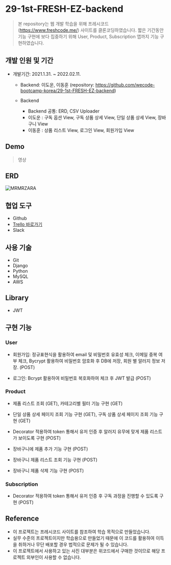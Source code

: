 # 29-1st-FRESH-EZ-backend

> 본 repository는 웹 개발 학습을 위해 프레시코드(https://www.freshcode.me/) 사이트를 클론코딩하였습니다.
> 짧은 기간동안 기능 구현에 보다 집중하기 위해 User, Product, Subscription 앱까지 기능 구현하였습니다.


## 개발 인원 및 기간

+ 개발기간: 2021.1.31. ~ 2022.02.11.
	+ Backend: 이도운, 이동훈 (repository: https://github.com/wecode-bootcamp-korea/29-1st-FRESH-EZ-backend)
	
	+ Backend
		+ Backend 공통: ERD, CSV Uploader
		+ 이도운 : 구독 옵션 View, 구독 상품 상세 View, 단일 상품 상세 View, 장바구니 View
		+ 이동훈 : 상품 리스트 View, 로그인 View, 회원가입 View


## Demo

> 영상


## ERD

![MRMRZARA](https://user-images.githubusercontent.com/85734839/153732460-450c8199-a0cb-4cd4-bfe5-aaad372639c0.png)


## 협업 도구

+ Github
+ [Trello 바로가기](https://trello.com/invite/accept-board)
+ Slack


## 사용 기술

+ Git
+ Django
+ Python
+ MySQL
+ AWS


## Library

+ JWT


## 구현 기능

### User
+ 회원가입: 정규표현식을 활용하여 email 및 비밀번호 유효성 체크, 이메일 중복 여부 체크, Bycrypt 활용하여 비밀번호 암호화 후 DB에 저장, 회원 별 알러지 정보 저장. (POST)

+ 로그인: Bcrypt 활용하여 비밀번호 복호화하여 체크 후 JWT 발급 (POST)

### Product
+ 제품 리스트 조회 (GET), 카테고리별 필터 기능 구현 (GET)

+ 단일 상품 상세 페이지 조회 기능 구현 (GET), 구독 상품 상세 페이지 조회 기능 구현 (GET)

+ Decorator 적용하여 token 통해서 유저 인증 후 알러지 유무에 맞게 제품 리스트가 보이도록 구현 (POST)

+ 장바구니에 제품 추가 기능 구현 (POST)

+ 장바구니 제품 리스트 조회 기능 구현 (POST)

+ 장바구니 제품 삭제 기능 구현 (POST)

### Subscription
+ Decorator 적용하여 token 통해서 유저 인증 후 구독 과정을 진행할 수 있도록 구현 (POST)


## Reference

+ 이 프로젝트는 프레시코드 사이트를 참조하여 학습 목적으로 만들었습니다.
+ 실무 수준의 프로젝트이지만 학습용으로 만들었기 때문에 이 코드를 활용하여 이득을 취하거나 무단 배포할 경우 법적으로 문제가 될 수 있습니다.
+ 이 프로젝트에서 사용하고 있는 사진 대부분은 위코드에서 구매한 것이므로 해당 프로젝트 외부인이 사용할 수 없습니다.

